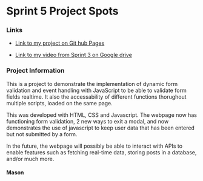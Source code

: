 # Sprint 5 Project Spots

### Links

- [Link to my project on Git hub Pages](https://mason12117.github.io/se_project_spots/)

- [Link to my video from Sprint 3 on Google drive](https://drive.google.com/file/d/1qAlhvwEwp6KxlBXbywp7MGk93M2jWbPy/view?usp=sharing)

### Project Information

This is a project to demonstrate the implementation of dynamic form validation and event handling with JavaScript to be able to validate form fields realtime. It also the accessability of different functions thorughout multiple scripts, loaded on the same page.

This was developed with HTML, CSS and Javascript. The webpage now has functioning form validation, 2 new ways to exit a modal, and now demonstrates the use of javascript to keep user data that has been entered but not submitted by a form.

In the future, the webpage will possibly be able to interact with APIs to enable features such as fetching real-time data, storing posts in a database, and/or much more.

#### Mason
